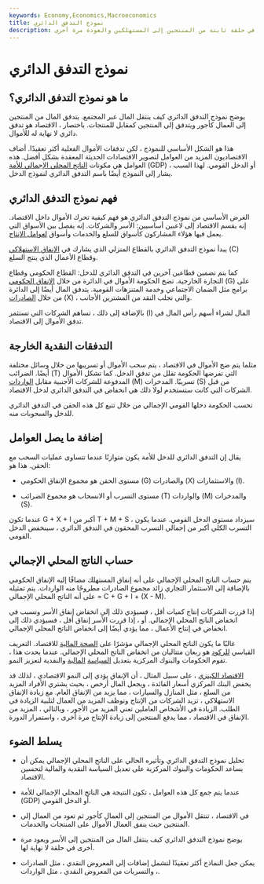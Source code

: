 ```yaml
---
keywords: Economy,Economics,Macroeconomics
title: نموذج التدفق الدائري
description: يوضح نموذج التدفق الدائري للاقتصاد كيف تتحرك الأموال عبر الاقتصاد في حلقة ثابتة من المنتجين إلى المستهلكين والعودة مرة أخرى.
---
```


# نموذج التدفق الدائري
## ما هو نموذج التدفق الدائري؟

يوضح نموذج التدفق الدائري كيف ينتقل المال عبر المجتمع. يتدفق المال من المنتجين إلى العمال كأجور ويتدفق إلى المنتجين كمقابل للمنتجات. باختصار ، الاقتصاد هو تدفق دائري لا نهاية له للأموال.

هذا هو الشكل الأساسي للنموذج ، لكن تدفقات الأموال الفعلية أكثر تعقيدًا. أضاف الاقتصاديون المزيد من العوامل لتصوير الاقتصادات الحديثة المعقدة بشكل أفضل. هذه العوامل هي مكونات [الناتج المحلي الإجمالي للأمة](/gdp) (GDP) أو الدخل القومي. لهذا السبب ، يشار إلى النموذج أيضًا باسم التدفق الدائري لنموذج الدخل.

## فهم نموذج التدفق الدائري

الغرض الأساسي من نموذج التدفق الدائري هو فهم كيفية تحرك الأموال داخل الاقتصاد. إنه يقسم الاقتصاد إلى لاعبين أساسيين: الأسر والشركات. إنه يفصل بين الأسواق التي يعمل فيها هؤلاء المشاركون كأسواق للسلع والخدمات وأسواق [لعوامل الإنتاج](/factors-production).

يبدأ نموذج التدفق الدائري بالقطاع المنزلي الذي يشارك في [الإنفاق الاستهلاكي](/consumer-spending) (C) وقطاع الأعمال الذي ينتج السلع.

كما يتم تضمين قطاعين آخرين في التدفق الدائري للدخل: القطاع الحكومي وقطاع التجارة الخارجية. تضخ الحكومة الأموال في الدائرة من خلال [الإنفاق الحكومي](/governmentpurchases) (G) على برامج مثل الضمان الاجتماعي وخدمة المتنزهات القومية. يتدفق المال أيضًا إلى الدائرة من خلال [الصادرات](/export) (X) ، والتي تجلب النقد من المشترين الأجانب.

بالإضافة إلى ذلك ، تساهم الشركات التي تستثمر (I) المال لشراء أسهم رأس المال في تدفق الأموال إلى الاقتصاد.

## التدفقات النقدية الخارجة

مثلما يتم ضخ الأموال في الاقتصاد ، يتم سحب الأموال أو تسريبها من خلال وسائل مختلفة أيضًا. الضرائب (T) التي تفرضها الحكومة تقلل من تدفق الدخل. كما تشكل الأموال المدفوعة للشركات الأجنبية مقابل [الواردات](/import) (M) تسريبًا. المدخرات (S) من قبل الشركات التي كانت ستستخدم لولا ذلك هي انخفاض في التدفق الدائري لدخل الاقتصاد.

تحسب الحكومة دخلها القومي الإجمالي من خلال تتبع كل هذه الحقن في التدفق الدائري للدخل والسحوبات منه.

## إضافة ما يصل العوامل

يقال إن التدفق الدائري للدخل للأمة يكون متوازنًا عندما تتساوى عمليات السحب مع الحقن. هذا هو:

- مستوى الحقن هو مجموع الإنفاق الحكومي (G) والصادرات (X) والاستثمارات (I).

- مستوى التسرب أو الانسحاب هو مجموع الضرائب (T) والواردات (M) والمدخرات (S).

عندما تكون G + X + I أكبر من T + M + S ، سيزداد مستوى الدخل القومي. عندما يكون التسرب الكلي أكبر من إجمالي التسرب المحقون في التدفق الدائري ، سينخفض الدخل القومي.

## حساب الناتج المحلي الإجمالي

يتم حساب الناتج المحلي الإجمالي على أنه إنفاق المستهلك مضافًا إليه الإنفاق الحكومي بالإضافة إلى الاستثمار التجاري زائد مجموع الصادرات مطروحًا منه الواردات. يتم تمثيله على أنه الناتج المحلي الإجمالي = C + G + I + (X - M).

إذا قررت الشركات إنتاج كميات أقل ، فسيؤدي ذلك إلى انخفاض إنفاق الأسر وتسبب في انخفاض الناتج المحلي الإجمالي. أو ، إذا قررت الأسر إنفاق أقل ، فسيؤدي ذلك إلى انخفاض في إنتاج الأعمال ، مما يؤدي أيضًا إلى انخفاض الناتج المحلي الإجمالي.

غالبًا ما يكون الناتج المحلي الإجمالي مؤشرًا على [الصحة المالية](/financial-health) للاقتصاد. التعريف القياسي [للركود](/recession) هو ربعان متتاليان من انخفاض الناتج المحلي الإجمالي. عندما يحدث هذا ، تقوم الحكومات والبنوك المركزية بتعديل [السياسة](/monetarypolicy) [المالية](/fiscalpolicy) والنقدية لتعزيز النمو.

[الاقتصاد الكينزي](/keynesianeconomics) ، على سبيل المثال ، أن الإنفاق يؤدي إلى النمو الاقتصادي ، لذلك قد يخفض البنك المركزي أسعار الفائدة ، ويجعل المال أرخص ، بحيث يشتري الأفراد المزيد من السلع ، مثل المنازل والسيارات ، مما يزيد من الإنفاق العام. مع زيادة الإنفاق الاستهلاكي ، تزيد الشركات من الإنتاج وتوظف المزيد من العمال لتلبية الزيادة في الطلب. الزيادة في الأشخاص العاملين تعني المزيد من الأجور ، وبالتالي ، المزيد من الإنفاق في الاقتصاد ، مما يدفع المنتجين إلى زيادة الإنتاج مرة أخرى ، واستمرار الدورة.

## يسلط الضوء

- تحليل نموذج التدفق الدائري وتأثيره الحالي على الناتج المحلي الإجمالي يمكن أن يساعد الحكومات والبنوك المركزية على تعديل السياسة النقدية والمالية لتحسين الاقتصاد.

- عندما يتم جمع كل هذه العوامل ، تكون النتيجة هي الناتج المحلي الإجمالي للأمة (GDP) أو الدخل القومي.

- في الاقتصاد ، تنتقل الأموال من المنتجين إلى العمال كأجور ثم تعود من العمال إلى المنتجين حيث ينفق العمال الأموال على المنتجات والخدمات.

- يوضح نموذج التدفق الدائري كيف ينتقل المال من المنتجين إلى الأسر ويعود مرة أخرى في حلقة لا نهاية لها.

- يمكن جعل النماذج أكثر تعقيدًا لتشمل إضافات إلى المعروض النقدي ، مثل الصادرات ، والتسربات من المعروض النقدي ، مثل الواردات.

